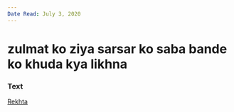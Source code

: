 ```yaml
---
Date Read: July 3, 2020
---
```


# zulmat ko ziya sarsar ko saba bande ko khuda kya likhna

### Text
[Rekhta](https://www.rekhta.org/nazms/zulmat-ko-ziyaa-sarsar-ko-sabaa-bande-ko-khudaa-kyaa-likhnaa-zulmat-ko-ziyaa-sarsar-ko-sabaa-bande-ko-khudaa-kyaa-likhnaa-habib-jalib-nazms?lang=ur)

